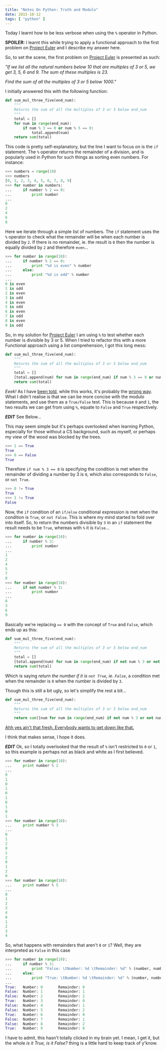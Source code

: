```yaml
---
title: "Notes On Python: Truth and Modulo"
date: 2015-10-12
tags: [ "python" ]
---
```


Today I learnt how to be less verbose when using the `%` operator in Python.

**SPOILER:** I learnt this while trying to apply a functional approach to the first problem on [Project Euler][pe] and I describe my answer here.

So, to set the scene, the first problem on [Project Euler][pe] is presented as such:

*"If we list all the natural numbers below 10 that are multiples of 3 or 5, we get 3, 5, 6 and 9. The sum of these multiples is 23.*

*Find the sum of all the multiples of 3 or 5 below 1000."*

I initially answered this with the following function:

```python
def sum_mul_three_five(end_num):
    """
    Returns the sum of all the multiples of 3 or 5 below end_num
    """
    total = []
    for num in range(end_num):
        if num % 3 == 0 or num % 5 == 0:
            total.append(num)
    return sum(total)
```

This code is pretty self-explanatory, but the line I want to focus on is the `if` statement.  The `%` operator returns the remainder of a division, and is popularly used in Python for such things as sorting even numbers.
For instance:

```python
>>> numbers = range(10)
>>> numbers
[0, 1, 2, 3, 4, 5, 6, 7, 8, 9]
>>> for number in numbers:
...     if number % 2 == 0:
...         print number
...
0
2
4
6
8
```

Here we iterate through a simple list of numbers.  The `if` statement uses the `%` operator to check what the remainder will be when each number is divided by `2`.  If there is no remainder, ie. the result is `0` then the number is equally divided by `2` and therefore `even`...

```python
>>> for number in range(10):
...     if number % 2 == 0:
...         print "%d is even" % number
...     else:
...         print "%d is odd" % number
...
0 is even
1 is odd
2 is even
3 is odd
4 is even
5 is odd
6 is even
7 is odd
8 is even
9 is odd
```

So, in my solution for [Project Euler][pe] I am using `%` to test whether each number is divisible by 3 or 5.  When I tried to refactor this with a more Functional approach using a list comprehension, I got this long mess:

```python
def sum_mul_three_five(end_num):
    """
    Returns the sum of all the multiples of 3 or 5 below end_num
    """
    total = []
    [total.append(num) for num in range(end_num) if num % 3 == 0 or num % 5 == 0]
    return sum(total)
```

*Eeek!* As I have [been told][ttp], while this works, it's probably the [wrong way][sww].  What I didn't realise is that we can be more concise with the modulo statements, and use them as a `True/False` test.  This is because `0` and `1`, the two results we can get from using `%`, equate to `False` and `True` respectively.

***EDIT*** See Below...

This may seem simple but it's perhaps overlooked when learning Python, especially for those without a CS background, such as myself, or perhaps my view of the wood was blocked by the trees.

```python
>>> 1 == True
True
>>> 0 == False
True
```

Therefore `if num % 3 == 0` is specifying the condition is met when the remainder of dividing a number by 3 is `0`, which also corresponds to `False`, or `not True`.

```python
>>> 0 != True
True
>>> 1 != True
False
```

Now, the `if` condition of an `if/else` conditional expression is met when the condition is `True`, or `not False`.  This is where my mind started to fold over into itself.  So, to return the numbers divisible by `3` in an `if` statement the result needs to be `True`, whereas with `%` it is `False`...

```python
>>> for number in range(10):
...     if number % 3:
...         print number
...
1
2
4
5
7
8
>>> for number in range(10):
...     if not number % 3:
...         print number
...
0
3
6
9
```

Basically we're replacing `== 0` with the concept of `True` and `False`, which ends up as this:

```python
def sum_mul_three_five(end_num):
    """
    Returns the sum of all the multiples of 3 or 5 below end_num
    """
    total = []
    [total.append(num) for num in range(end_num) if not num % 3 or not num % 5]
    return sum(total)
```

Which is saying *return the number if it is `not True`, ie. `False`*, a condition met when the remainder is `0` when the number is divided by `3`.

Though this is still a bit ugly, so let's simplify the rest a bit...

```python
def sum_mul_three_five(end_num):
    """
    Returns the sum of all the multiples of 3 or 5 below end_num
    """
    return sum([num for num in range(end_num) if not num % 3 or not num % 5])
```

[Ahh yes ain't that fresh. Everybody wants to get down like that.][lrd]

I think that makes sense, I hope it does.

***EDIT*** Ok, so I totally overlooked that the result of `%` isn't restricted to `0` or `1`, so this example is perhaps not as black and white as I first believed.

```python
>>> for number in range(10):
...     print number % 2
...
0
1
0
1
0
1
0
1
0
1
>>> for number in range(10):
...     print number % 3
...
0
1
2
0
1
2
0
1
2
0
>>> for number in range(10):
...     print number % 5
...
0
1
2
3
4
0
1
2
3
4
```

So, what happens with remainders that aren't `0` or `1`?  Well, they are interpreted as `False` in this case

```python
>>> for number in range(10):
...     if number % 3:
...         print "False: \tNumber: %d \tRemainder: %d" % (number, number % 3)
...     else:
...         print "True: \tNumber: %d \tRemainder: %d" % (number, number % 3)
...
True:   Number: 0       Remainder: 0
False:  Number: 1       Remainder: 1
False:  Number: 2       Remainder: 2
True:   Number: 3       Remainder: 0
False:  Number: 4       Remainder: 1
False:  Number: 5       Remainder: 2
True:   Number: 6       Remainder: 0
False:  Number: 7       Remainder: 1
False:  Number: 8       Remainder: 2
True:   Number: 9       Remainder: 0
```

I have to admit, this hasn't totally clicked in my brain yet. I mean, I get it, but the whole *is it True, is it False?* thing is a little hard to keep track of y'know.


[pe]: https://projecteuler.net/problem=1
[ttp]: https://twitter.com/supertylerc/status/650003121058353152
[sww]: https://www.youtube.com/watch?v=uLifSFBs_Lk
[lrd]: https://youtu.be/T69CCsfaZlA?t=19s
